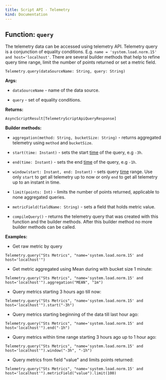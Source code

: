 ```yaml
---
title: Script API - Telemetry
kind: Documentation
---
```


## Function: `query`

The telemetry data can be accessed using telemetry API. Telemetry query is a conjunction of equality conditions. E.g. `name = 'system.load.norm.15' and host='localhost'`. There are several builder methods that help to refine query time range, limit the number of points returned or set a metric field.
```
Telemetry.query(dataSourceName: String, query: String)
```
**Args:**

* `dataSourceName` - name of the data source.

* `query` - set of equality conditions.

**Returns:**

`AsyncScriptResult[TelemetryScriptApiQueryResponse]`

**Builder methods:**

* `aggregation(method: String, bucketSize: String)` - returns aggregated telemetry using `method` and `bucketSize`.

* `start(time: Instant)` - sets the start [time](/develop/scripting/time) of the query, e.g `-3h`.

* `end(time: Instant)` - sets the end [time](/develop/scripting/time) of the query, e.g `-1h`.

* `window(start: Instant, end: Instant)` - sets query [time](/develop/scripting/time) range. Use only `start` to get all telemetry up to now or only `end` to get all telemetry up to an instant in time.

* `limit(points: Int)` - limits the number of points returned, applicable to none aggregated queries.

* `metricField(fieldName: String)` - sets a field that holds metric value.

* `compileQuery()` - returns the telemetry query that was created with this function and the builder methods. After this builder method no more builder methods can be called.

**Examples:**

* Get raw metric by query
```
Telemetry.query("Sts Metrics", "name='system.load.norm.15' and host='localhost'")
```

* Get metric aggregated using Mean during with bucket size 1 minute:
```
Telemetry.query("Sts Metrics", "name='system.load.norm.15' and host='localhost'").aggregation("MEAN", "1m")
```

* Query metrics starting 3 hours ago till now:
```
Telemetry.query("Sts Metrics", "name='system.load.norm.15' and host='localhost'").start("-3h")
```

* Query metrics starting beginning of the data till last hour ago:
```
Telemetry.query("Sts Metrics", "name='system.load.norm.15' and host='localhost'").end("-1h")
```

* Query metrics within time range starting 3 hours ago up to 1 hour ago:
```
Telemetry.query("Sts Metrics", "name='system.load.norm.15' and host='localhost'").window("-3h", "-1h")
```

* Query metrics from field "value" and limits points returned:
```
Telemetry.query("Sts Metrics", "name='system.load.norm.15' and host='localhost'").metricField("value").limit(100)
```
